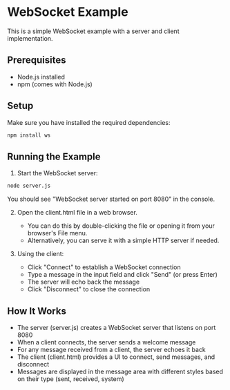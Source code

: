 # WebSocket Example

This is a simple WebSocket example with a server and client implementation.

## Prerequisites

- Node.js installed
- npm (comes with Node.js)

## Setup

Make sure you have installed the required dependencies:

```bash
npm install ws
```

## Running the Example

1. Start the WebSocket server:

```bash
node server.js
```

You should see "WebSocket server started on port 8080" in the console.

2. Open the client.html file in a web browser.
   - You can do this by double-clicking the file or opening it from your browser's File menu.
   - Alternatively, you can serve it with a simple HTTP server if needed.

3. Using the client:
   - Click "Connect" to establish a WebSocket connection
   - Type a message in the input field and click "Send" (or press Enter)
   - The server will echo back the message
   - Click "Disconnect" to close the connection

## How It Works

- The server (server.js) creates a WebSocket server that listens on port 8080
- When a client connects, the server sends a welcome message
- For any message received from a client, the server echoes it back
- The client (client.html) provides a UI to connect, send messages, and disconnect
- Messages are displayed in the message area with different styles based on their type (sent, received, system) 